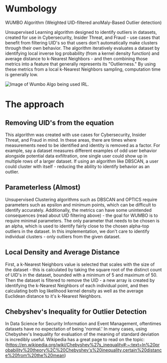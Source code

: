 # Wumbology
WUMBO Algorithm (Weighted UID-filtered anoMaly-Based Outlier detection)

Unsupervised Learning algorithm designed to identify outliers in datasets, created for use in Cybersecurity, Insider Threat, and Fraud - use cases that benefit from filtering UID's so that users don't automatically make clusters through their own behavior. The algorithm iteratively evaluates a dataset by identifying local inverse log probability (from a kernel density function) and average distance to k-Nearest Neighbors - and then combining those metrics into a feature that generally represents its "Outlierness." By using these metrics from a local k-Nearest Neighbors sampling, computation time is generally low.

![Image of Wumbo Algo being used IRL.](https://assets.change.org/photos/0/ui/gi/ssUIGiKyMdDGReV-800x450-noPad.jpg?1530521121)

# The approach

## Removing UID's from the equation
This algorithm was created with use cases for Cybersecurity, Insider Threat, and Fraud in mind. In these areas, there are times where measurements need to be identified and identity is removed as a factor. For example, say a dataset measures different examples of odd user behavior alongside potential data exfiltration, one single user could show up in multiple rows of a larger dataset. If using an algorithm like DBSCAN, a user could cluster with itself - reducing the ability to identify behavior as an outlier.

## Parameterless (Almost)
Unsupervised Clustering algorithms such as DBSCAN and OPTICS require parameters such as epsilon and minimum points, which can be difficult to identify accurately. Additionally, the metrics can have some unintended consequences (read about UID filtering above) - the goal for WUMBO is to require minimal parameters. The only parameter that needs to be chosen is an alpha, which is used to identify fairly close to the chosen alpha-top outliers in the dataset. In this implementation, we don't care to identify individual clusters - only outliers from the given dataset.

## Local Density and Average Distance
First, a k-Nearest Neighbors value is selected that scales with the size of the dataset - this is calculated by taking the square root of the distinct count of UID's in the dataset, bounded with a minimum of 5 and maximum of 50. Then the dataset is filtered to remove the UID - a new array is created by identifying the k-Nearest Neighbors of each individual point, and then calculating both log likelihood kernel density as well as the average Euclidean distance to it's k-Nearest Neighbors.

## Chebyshev's Inequality for Outlier Detection
In Data Science for Security Information and Event Management, oftentimes datasets have no expectation of being 'normal.' In many cases, using Chebyshev's Inequality for evaluation of the meaning of standard deviation is incredibly useful. Wikipedia has a great page to read on the topic: (https://en.wikipedia.org/wiki/Chebyshev%27s_inequality#:~:text=In%20probability%20theory%2C%20Chebyshev's%20inequality,certain%20distance%20from%20the%20mean)
